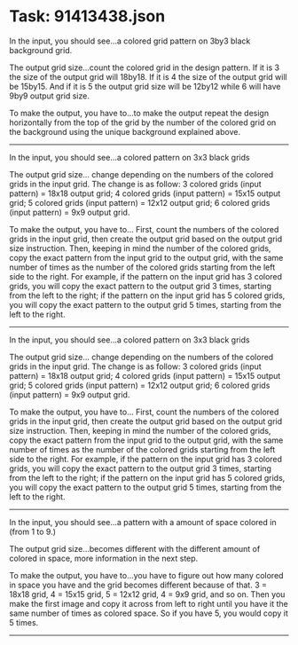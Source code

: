 # Task: 91413438.json

In the input, you should see...a colored grid pattern on 3by3 black background grid.

The output grid size...count the colored grid in the design pattern. If it is 3 the size of the output grid will 18by18. If it is 4 the size of the output grid will be 15by15. And if it is 5 the output grid size will be 12by12 while 6 will have 9by9 output grid size.

To make the output, you have to...to make the output repeat the design horizontally from the top of the grid by the number of the colored grid on the background using the unique background explained above.

---

In the input, you should see...a colored pattern on 3x3 black grids

The output grid size... change depending on the numbers of the colored grids in the input grid. The change is as follow: 3 colored grids (input pattern) =  18x18 output grid; 4 colored grids (input pattern) = 15x15 output grid; 5 colored grids (input pattern) = 12x12 output grid; 6 colored grids (input pattern) = 9x9 output grid.

To make the output, you have to... First, count the numbers of the colored grids in the input grid, then create the output grid based on the output grid size instruction. Then, keeping in mind the number of the colored grids, copy the exact pattern from the input grid to the output grid, with the same number of times as the number of the colored grids starting from the left side to the right. For example,  if the pattern on the input grid has 3 colored grids, you will copy the exact pattern to the output grid 3 times, starting from the left to the right; if the pattern on the input grid has 5 colored grids, you will copy the exact pattern to the output grid 5 times, starting from the left to the right.

---

In the input, you should see...a colored pattern on 3x3 black grids

The output grid size... change depending on the numbers of the colored grids in the input grid. The change is as follow: 3 colored grids (input pattern) =  18x18 output grid; 4 colored grids (input pattern) = 15x15 output grid; 5 colored grids (input pattern) = 12x12 output grid; 6 colored grids (input pattern) = 9x9 output grid.

To make the output, you have to... First, count the numbers of the colored grids in the input grid, then create the output grid based on the output grid size instruction. Then, keeping in mind the number of the colored grids, copy the exact pattern from the input grid to the output grid, with the same number of times as the number of the colored grids starting from the left side to the right. For example,  if the pattern on the input grid has 3 colored grids, you will copy the exact pattern to the output grid 3 times, starting from the left to the right; if the pattern on the input grid has 5 colored grids, you will copy the exact pattern to the output grid 5 times, starting from the left to the right.

---

In the input, you should see...a pattern with a amount of space colored in (from 1 to 9.)

The output grid size...becomes different with the different amount of colored in space, more information in the next step.

To make the output, you have to...you have to figure out how many colored in space you have and the grid becomes different because of that. 3 = 18x18 grid, 4 = 15x15 grid, 5 = 12x12 grid, 4 = 9x9 grid, and so on. Then you make the first image and copy it across from left to right until you have it the same number of times as colored space. So if you have 5, you would copy it 5 times.

---

